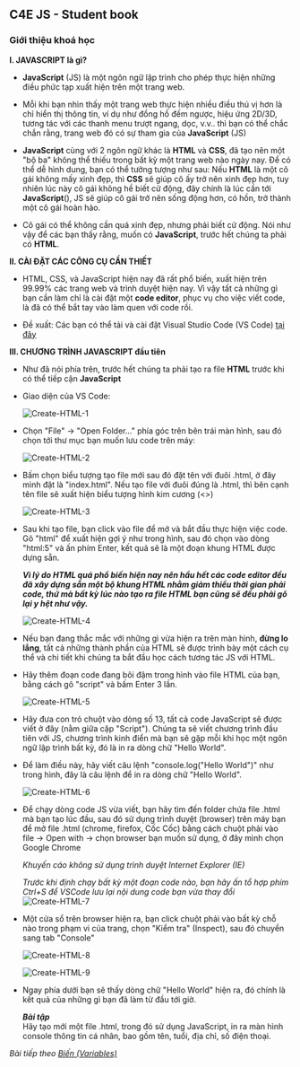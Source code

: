 ## C4E JS - Student book
### Giới thiệu khoá học

**I. JAVASCRIPT là gì?**
-   **JavaScript** (JS) là một ngôn ngữ lập trình cho phép thực hiện những điều phức tạp xuất hiện trên một trang web.

-   Mỗi khi bạn nhìn thấy một trang web thực hiện nhiều điều thú vị hơn là chỉ hiển thị thông tin, ví dụ như đồng hồ đếm ngược, hiệu ứng 2D/3D, tương tác với các thanh menu trượt ngang, dọc, v.v.. thì bạn có thể chắc chắn rằng, trang web đó có sự tham gia của **JavaScript** (JS)

-   **JavaScript** cùng với 2 ngôn ngữ khác là **HTML** và **CSS**, đã tạo nên một "bộ ba" không thể thiếu trong bất kỳ một trang web nào ngày nay. Để có thể dễ hình dung, bạn có thể tưởng tượng như sau: Nếu **HTML** là một cô gái không mấy xinh đẹp, thì **CSS** sẽ giúp cô ấy trở nên xinh đẹp hơn, tuy nhiên lúc này cô gái không hề biết cử động, đây chính là lúc cần tới **JavaScript**(), JS sẽ giúp cô gái trở nên sống động hơn, có hồn, trở thành một cô gái hoàn hảo.

- Cô gái có thể không cần quá xinh đẹp, nhưng phải biết cử động. Nói như vậy để các bạn thấy rằng, muốn có **JavaScript**, trước hết chúng ta phải có **HTML**.

**II. CÀI ĐẶT CÁC CÔNG CỤ CẦN THIẾT**
-   HTML, CSS, và JavaScript hiện nay đã rất phổ biến, xuất hiện trên 99.99% các trang web và trình duyệt hiện nay. Vì vậy tất cả những gì bạn cần làm chỉ là cài đặt một **code editor**, phục vụ cho việc viết code, là đã có thể bắt tay vào làm quen với code rồi.

-   Đề xuất: Các bạn có thể tải và cài đặt  Visual Studio Code (VS Code) [tại đây](https://code.visualstudio.com/)

**III. CHƯƠNG TRÌNH JAVASCRIPT đầu tiên**

-   Như đã nói phía trên, trước hết chúng ta phải tạo ra file **HTML** trước khi có thể tiếp cận **JavaScript**

-   Giao diện của VS Code:  

    ![Create-HTML-1](images/intro/create-html-1.png)  

-   Chọn "File" -> "Open Folder..." phía góc trên bên trái màn hình, sau đó chọn tới thư mục bạn muốn lưu code trên máy:  

    ![Create-HTML-2](images/intro/create-html-2.png) 

-   Bấm chọn biểu tượng tạo file mới sau đó đặt tên với đuôi .html, ở đây mình đặt là "index.html". Nếu tạo file với đuôi đúng là .html, thì bên cạnh tên file sẽ xuất hiện biểu tượng hình kim cương (<>)

    ![Create-HTML-3](images/intro/create-html-3.png) 

-   Sau khi tạo file, bạn click vào file để mở và bắt đầu thực hiện việc code. Gõ "html" để xuất hiện gợi ý như trong hình, sau đó chọn vào dòng "html:5" và ấn phím Enter, kết quả sẽ là một đoạn khung HTML được dựng sẵn. 

    ***Vì lý do HTML quá phổ biến hiện nay nên hầu hết các code editor đều đã xây dựng sẵn một bộ khung HTML nhằm giảm thiểu thời gian phải code, thứ mà bất kỳ lúc nào tạo ra file HTML bạn cũng sẽ đều phải gõ lại y hệt như vậy.***
    
    ![Create-HTML-4](images/intro/create-html-4.png) 

-   Nếu bạn đang thắc mắc với những gì vừa hiện ra trên màn hình, **đừng lo lắng**, tất cả những thành phần của HTML sẽ được trình bày một cách cụ thể và chi tiết khi chúng ta bắt đầu học cách tương tác JS với HTML.  

-   Hãy thêm đoạn code đang bôi đậm trong hình vào file HTML của bạn, bằng cách gõ "script" và bấm Enter 3 lần.

    ![Create-HTML-5](images/intro/create-html-5.png) 

-   Hãy đưa con trỏ chuột vào dòng số 13, tất cả code JavaScript sẽ được viết ở đây (nằm giữa cặp "Script"). Chúng ta sẽ viết chương trình đầu tiên với JS, chương trình kinh điển mà bạn sẽ gặp mỗi khi học một ngôn ngữ lập trình bất kỳ, đó là in ra dòng chữ "Hello World".

-   Để làm điều này, hãy viết câu lệnh "console.log("Hello World")" như trong hình, đây là câu lệnh để in ra dòng chữ "Hello World".  

    ![Create-HTML-6](images/intro/create-html-6.png) 


-   Để chạy dòng code JS vừa viết, bạn hãy tìm đến folder chứa file .html mà bạn tạo lúc đầu, sau đó sử dụng trình duyệt (browser) trên máy bạn để mở file .html (chrome, firefox, Cốc Cốc) bằng cách chuột phải vào file -> Open with -> chọn browser bạn muốn sử dụng, ở đây mình chọn Google Chrome

    *Khuyến cáo không sử dụng trình duyệt Internet Explorer (IE)*
    
    *Trước khi định chạy bất kỳ một đoạn code nào, bạn hãy ấn tổ hợp phím Ctrl+S để VSCode lưu lại nội dung code bạn vừa thay đổi*
    ![Create-HTML-7](images/intro/create-html-7.png) 


-   Một cửa sổ trên browser hiện ra, bạn click chuột phải vào bất kỳ chỗ nào trong phạm vi của trang, chọn "Kiểm tra" (Inspect), sau đó chuyển sang tab "Console"

    ![Create-HTML-8](images/intro/create-html-8.png) 


    ![Create-HTML-9](images/intro/create-html-9.png) 


-   Ngay phía dưới bạn sẽ thấy dòng chữ "Hello World" hiện ra, đó chính là kết quả của những gì bạn đã làm từ đầu tới giờ.

    ***Bài tập***  
    Hãy tạo mới một file .html, trong đó sử dụng JavaScript, in ra màn hình console thông tin cá nhân, bao gồm tên, tuổi, địa chỉ, số điện thoại.

*Bài tiếp theo [Biến (Variables)](variables/variables.md)*